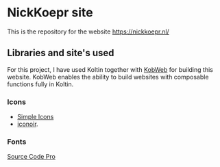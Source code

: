 # NickKoepr site

This is the repository for the website https://nickkoepr.nl/

## Libraries and site's used
For this project, I have used Koltin together with [KobWeb](https://kobweb.varabyte.com/) for building this website.
KobWeb enables the ability to build websites with composable functions fully in Koltin. 

### Icons
* [Simple Icons](https://simpleicons.org/) 
* [iconoir](https://iconoir.com/).

### Fonts
[Source Code Pro](https://fonts.google.com/specimen/Source+Code+Pro?query=source+code) 
